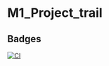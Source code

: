 # M1_Project_trail

## Badges

[![CI](https://github.com/Kharepooja1999/M1_Project_trail/actions/workflows/main.yml/badge.svg)](https://github.com/Kharepooja1999/M1_Project_trail/actions/workflows/main.yml)
